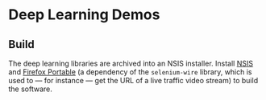 # Deep Learning Demos
## Build
The deep learning libraries are archived into an NSIS installer. Install [NSIS](https://sourceforge.net/projects/nsis/) and [Firefox Portable](https://portableapps.com/apps/internet/firefox_portable) (a dependency of the `selenium-wire` library, which is used to — for instance — get the URL of a live traffic video stream) to build the software.
